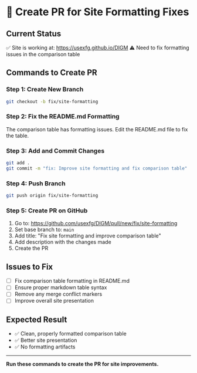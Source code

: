 # 🚀 Create PR for Site Formatting Fixes

## Current Status
✅ Site is working at: https://usexfg.github.io/DIGM
⚠️ Need to fix formatting issues in the comparison table

## Commands to Create PR

### Step 1: Create New Branch
```bash
git checkout -b fix/site-formatting
```

### Step 2: Fix the README.md Formatting
The comparison table has formatting issues. Edit the README.md file to fix the table.

### Step 3: Add and Commit Changes
```bash
git add .
git commit -m "fix: Improve site formatting and fix comparison table"
```

### Step 4: Push Branch
```bash
git push origin fix/site-formatting
```

### Step 5: Create PR on GitHub
1. Go to: https://github.com/usexfg/DIGM/pull/new/fix/site-formatting
2. Set base branch to: `main`
3. Add title: "Fix site formatting and improve comparison table"
4. Add description with the changes made
5. Create the PR

## Issues to Fix
- [ ] Fix comparison table formatting in README.md
- [ ] Ensure proper markdown table syntax
- [ ] Remove any merge conflict markers
- [ ] Improve overall site presentation

## Expected Result
- ✅ Clean, properly formatted comparison table
- ✅ Better site presentation
- ✅ No formatting artifacts

---
**Run these commands to create the PR for site improvements.** 
